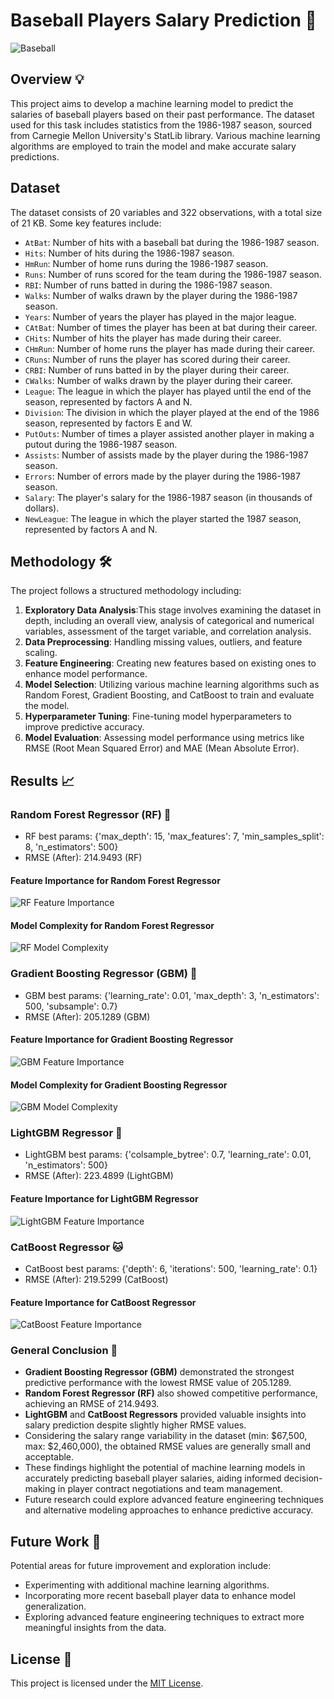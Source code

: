 # Baseball Players Salary Prediction 🎯

![Baseball](images/baseball.jpg)

## Overview 💡
This project aims to develop a machine learning model to predict the salaries of baseball players based on their past performance. The dataset used for this task includes statistics from the 1986-1987 season, sourced from Carnegie Mellon University's StatLib library. Various machine learning algorithms are employed to train the model and make accurate salary predictions.

## Dataset
The dataset consists of 20 variables and 322 observations, with a total size of 21 KB. Some key features include:
- `AtBat`: Number of hits with a baseball bat during the 1986-1987 season.
- `Hits`: Number of hits during the 1986-1987 season.
- `HmRun`: Number of home runs during the 1986-1987 season.
- `Runs`: Number of runs scored for the team during the 1986-1987 season.
- `RBI`: Number of runs batted in during the 1986-1987 season.
- `Walks`: Number of walks drawn by the player during the 1986-1987 season.
- `Years`: Number of years the player has played in the major league.
- `CAtBat`: Number of times the player has been at bat during their career.
- `CHits`: Number of hits the player has made during their career.
- `CHmRun`: Number of home runs the player has made during their career.
- `CRuns`: Number of runs the player has scored during their career.
- `CRBI`: Number of runs batted in by the player during their career.
- `CWalks`: Number of walks drawn by the player during their career.
- `League`: The league in which the player has played until the end of the season, represented by factors A and N.
- `Division`: The division in which the player played at the end of the 1986 season, represented by factors E and W.
- `PutOuts`: Number of times a player assisted another player in making a putout during the 1986-1987 season.
- `Assists`: Number of assists made by the player during the 1986-1987 season.
- `Errors`: Number of errors made by the player during the 1986-1987 season.
- `Salary`: The player's salary for the 1986-1987 season (in thousands of dollars).
- `NewLeague`: The league in which the player started the 1987 season, represented by factors A and N.

## Methodology 🛠️
The project follows a structured methodology including:
1. **Exploratory Data Analysis**:This stage involves examining the dataset in depth, including an overall view, analysis of categorical and numerical variables, assessment of the target variable, and correlation analysis.
2. **Data Preprocessing**: Handling missing values, outliers, and feature scaling.
3. **Feature Engineering**: Creating new features based on existing ones to enhance model performance.
4. **Model Selection**: Utilizing various machine learning algorithms such as Random Forest, Gradient Boosting, and CatBoost to train and evaluate the model.
5. **Hyperparameter Tuning**: Fine-tuning model hyperparameters to improve predictive accuracy.
6. **Model Evaluation**: Assessing model performance using metrics like RMSE (Root Mean Squared Error) and MAE (Mean Absolute Error).

## Results 📈

### Random Forest Regressor (RF) 🌲
- RF best params: {'max_depth': 15, 'max_features': 7, 'min_samples_split': 8, 'n_estimators': 500}
- RMSE (After): 214.9493 (RF)

#### Feature Importance for Random Forest Regressor
![RF Feature Importance](images/randomforest_feature.png)

#### Model Complexity for Random Forest Regressor
![RF Model Complexity](images/rf_validation.png)

### Gradient Boosting Regressor (GBM) 🚀
- GBM best params: {'learning_rate': 0.01, 'max_depth': 3, 'n_estimators': 500, 'subsample': 0.7}
- RMSE (After): 205.1289 (GBM)

#### Feature Importance for Gradient Boosting Regressor
![GBM Feature Importance](images/gb_feature.png)

#### Model Complexity for Gradient Boosting Regressor
![GBM Model Complexity](gb_validation.png)

### LightGBM Regressor 🌟
- LightGBM best params: {'colsample_bytree': 0.7, 'learning_rate': 0.01, 'n_estimators': 500}
- RMSE (After): 223.4899 (LightGBM)

#### Feature Importance for LightGBM Regressor
![LightGBM Feature Importance](images/lgbm_feature.png)


### CatBoost Regressor 🐱
- CatBoost best params: {'depth': 6, 'iterations': 500, 'learning_rate': 0.1}
- RMSE (After): 219.5299 (CatBoost)

#### Feature Importance for CatBoost Regressor
![CatBoost Feature Importance](images/catboost_feature.png)



### General Conclusion 🏁
- **Gradient Boosting Regressor (GBM)** demonstrated the strongest predictive performance with the lowest RMSE value of 205.1289.
- **Random Forest Regressor (RF)** also showed competitive performance, achieving an RMSE of 214.9493.
- **LightGBM** and **CatBoost Regressors** provided valuable insights into salary prediction despite slightly higher RMSE values.
- Considering the salary range variability in the dataset (min: $67,500, max: $2,460,000), the obtained RMSE values are generally small and acceptable.
- These findings highlight the potential of machine learning models in accurately predicting baseball player salaries, aiding informed decision-making in player contract negotiations and team management.
- Future research could explore advanced feature engineering techniques and alternative modeling approaches to enhance predictive accuracy.



## Future Work 🔮
Potential areas for future improvement and exploration include:
- Experimenting with additional machine learning algorithms.
- Incorporating more recent baseball player data to enhance model generalization.
- Exploring advanced feature engineering techniques to extract more meaningful insights from the data.



## License 📜
This project is licensed under the [MIT License](LICENSE).

